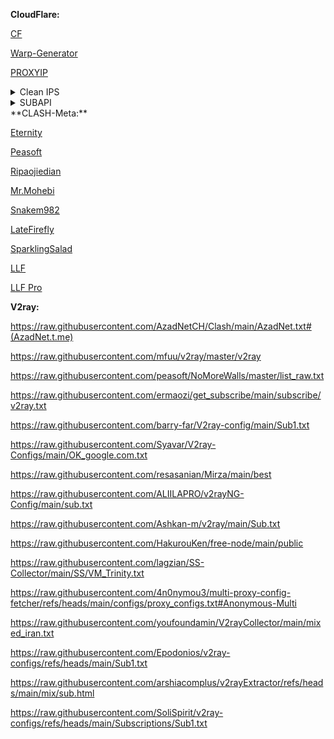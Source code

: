 **CloudFlare:**

[CF](CF.md)

[Warp-Generator](https://4n0nymou3.github.io/WARP/)

[PROXYIP](https://github.com/NiREvil/vless/blob/main/sub/ProxyIP.md#Test-proxyIPs)

<details>
<summary>Clean IPS</summary>
<pre>
sky.rethinkdns.com
fbi.gov
time.is
time.cloudflare.com
www.wto.org
ip.sb
zula.ir
creativecommons.org
go.inmobi.com
discord.com
cdnjs.com
190.93.246.247
23.227.39.183
172.67.132.72
172.67.73.163
172.67.198.111
172.64.145.113
172.66.46.214
172.67.131.154
172.67.167.150
188.114.97.11
188.114.97.24
104.17.107.1
172.67.68.157
151.101.3.1
173.245.49.20
23.227.39.227
190.93.244.18
190.93.245.219
190.93.247.238
104.21.83.62
104.21.48.203
104.17.147.22
104.24.196.20
104.24.197.20
172.67.49.246
172.66.47.64
172.67.131.36
172.67.164.37
172.67.66.177
172.67.156.45
172.66.44.192
104.18.94.237
104.18.95.240
104.19.236.66
104.19.17.212
104.17.76.170
104.17.25.97
104.24.255.100
104.18.151.253
104.23.111.16
104.18.79.102
104.19.233.61
104.17.97.128
104.16.187.144
104.20.94.249
104.16.141.244
104.17.158.192
104.18.144.182
104.19.157.132
104.17.54.45
104.16.89.37
104.20.248.148
104.16.122.101
104.19.245.184
104.17.242.19
104.20.12.112
104.17.240.109
104.18.111.32
104.20.160.26
104.17.118.67
104.18.42.71
45.131.6.125
104.20.203.197
104.17.233.72
104.18.60.11
104.18.129.16
104.24.255.194
104.20.35.95
104.18.8.62
104.24.70.123
104.18.247.105
104.20.23.123
104.19.217.91
104.20.247.155
104.18.219.194
104.16.223.213
104.24.227.27
104.24.166.3
104.24.250.232
104.24.231.110
104.23.99.109
103.184.45.4
104.19.8.89
104.18.240.147
104.24.21.7
104.20.207.255
104.25.150.132
104.19.97.125
104.20.55.144
104.24.78.11
104.16.92.207
104.20.107.136
104.25.162.75
104.19.41.18
104.19.42.168
104.25.7.42
104.19.72.10
104.25.185.201
104.16.144.45
104.17.79.71
104.24.87.38
104.24.37.96
104.20.68.237
104.25.164.167
104.23.102.227
104.16.119.134
104.21.31.69
104.18.250.227
104.19.97.193
104.21.48.196
104.25.188.85
</pre>
</details>

<details>
<summary>SUBAPI</summary>
  https://vihhtxpqnrfb.eu-central-1.clawcloudrun.com/
</details>
**CLASH-Meta:**

[Eternity](https://raw.githubusercontent.com/mahdibland/ShadowsocksAggregator/master/Eternity.yml)

[Peasoft](https://raw.githubusercontent.com/peasoft/NoMoreWalls/master/list.yml)

[Ripaojiedian](https://raw.githubusercontent.com/ripaojiedian/freenode/main/clash)

[Mr.Mohebi](https://raw.githubusercontent.com/MrMohebi/xray-proxy-grabber-telegram/master/collected-proxies/clash-meta/actives_under_1000ms.yaml)

[Snakem982](https://raw.githubusercontent.com/snakem982/proxypool/main/source/clash-meta.yaml)

[LateFirefly](https://raw.githubusercontent.com/alireza-rasouli/VPN/refs/heads/main/LL.yaml)

[SparklingSalad](https://raw.githubusercontent.com/alireza-rasouli/VPN/refs/heads/main/SparkS.yaml)

[LLF](https://raw.githubusercontent.com/liketolivefree/kobabi/main/clash_mt_ir_prov_f.yaml)

[LLF Pro](https://raw.githubusercontent.com/liketolivefree/kobabi/main/clash_mt_ir_prov_f.yaml)



**V2ray:**

https://raw.githubusercontent.com/AzadNetCH/Clash/main/AzadNet.txt#(AzadNet.t.me)

https://raw.githubusercontent.com/mfuu/v2ray/master/v2ray

https://raw.githubusercontent.com/peasoft/NoMoreWalls/master/list_raw.txt

https://raw.githubusercontent.com/ermaozi/get_subscribe/main/subscribe/v2ray.txt

https://raw.githubusercontent.com/barry-far/V2ray-config/main/Sub1.txt

https://raw.githubusercontent.com/Syavar/V2ray-Configs/main/OK_google.com.txt

https://raw.githubusercontent.com/resasanian/Mirza/main/best

https://raw.githubusercontent.com/ALIILAPRO/v2rayNG-Config/main/sub.txt

https://raw.githubusercontent.com/Ashkan-m/v2ray/main/Sub.txt

https://raw.githubusercontent.com/HakurouKen/free-node/main/public

https://raw.githubusercontent.com/lagzian/SS-Collector/main/SS/VM_Trinity.txt

https://raw.githubusercontent.com/4n0nymou3/multi-proxy-config-fetcher/refs/heads/main/configs/proxy_configs.txt#Anonymous-Multi

https://raw.githubusercontent.com/youfoundamin/V2rayCollector/main/mixed_iran.txt

https://raw.githubusercontent.com/Epodonios/v2ray-configs/refs/heads/main/Sub1.txt

https://raw.githubusercontent.com/arshiacomplus/v2rayExtractor/refs/heads/main/mix/sub.html

https://raw.githubusercontent.com/SoliSpirit/v2ray-configs/refs/heads/main/Subscriptions/Sub1.txt
